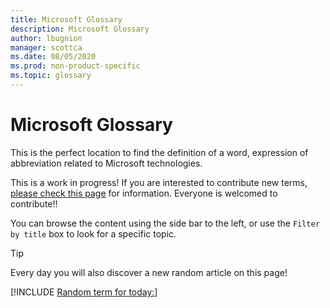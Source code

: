 ```yaml
---
title: Microsoft Glossary
description: Microsoft Glossary
author: lbugnion
manager: scottca
ms.date: 08/05/2020
ms.prod: non-product-specific
ms.topic: glossary
---
```


# Microsoft Glossary

This is the perfect location to find the definition of a word, expression of abbreviation related to Microsoft technologies.

This is a work in progress! If you are interested to contribute new terms, [please check this page](https://aka.ms/glossary/getting-started) for information. Everyone is welcomed to contribute!!

You can browse the content using the side bar to the left, or use the `Filter by title` box to look for a specific topic.

> [!TIP]
> Every day you will also discover a new random article on this page!

[!INCLUDE [Random term for today:](./term/app-service/index.md)]
